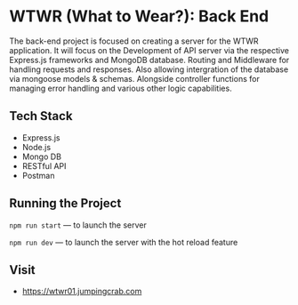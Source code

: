 # WTWR (What to Wear?): Back End

The back-end project is focused on creating a server for the WTWR application. It will focus on the Development of API server via the respective Express.js frameworks and MongoDB database. Routing and Middleware for handling requests and responses. Also allowing intergration of the database via mongoose models & schemas. Alongside controller functions for managing error handling and various other logic capabilities.

## Tech Stack

- Express.js
- Node.js
- Mongo DB
- RESTful API
- Postman

## Running the Project

`npm run start` — to launch the server

`npm run dev` — to launch the server with the hot reload feature

## Visit

- https://wtwr01.jumpingcrab.com
